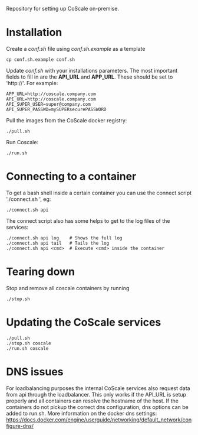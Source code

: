 Repository for setting up CoScale on-premise.

Installation
====

Create a *conf.sh* file using *conf.sh.example* as a template

    cp conf.sh.example conf.sh

Update *conf.sh* with your installations parameters. The most important fields to fill in are the **API_URL** and **APP_URL**. These should be set to 'http://<hostname>'. For example:

    APP_URL=http://coscale.company.com
    API_URL=http://coscale.company.com
    API_SUPER_USER=super@company.com
    API_SUPER_PASSWD=mySUPERsecurePASSWORD

Pull the images from the CoScale docker registry:

    ./pull.sh

Run Coscale:

    ./run.sh


Connecting to a container
====

To get a bash shell inside a certain container you can use the connect script './connect.sh <service>', eg:

    ./connect.sh api

The connect script also has some helps to get to the log files of the services:

    ./connect.sh api log    # Shows the full log
    ./connect.sh api tail   # Tails the log
    ./connect.sh api <cmd>  # Execute <cmd> inside the container

Tearing down
====

Stop and remove all coscale containers by running

    ./stop.sh

Updating the CoScale services
====

    ./pull.sh
    ./stop.sh coscale
    ./run.sh coscale

DNS issues
====

For loadbalancing purposes the internal CoScale services also request data from api through the loadbalancer.
This only works if the API_URL is setup properly and all containers can resolve the hostname of the host.
If the containers do not pickup the correct dns configuration, dns options can be added to run.sh.
More information on the docker dns settings: https://docs.docker.com/engine/userguide/networking/default_network/configure-dns/ 

